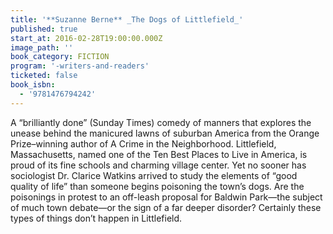 ```yaml
---
title: '**Suzanne Berne** _The Dogs of Littlefield_'
published: true
start_at: 2016-02-28T19:00:00.000Z
image_path: ''
book_category: FICTION
program: '-writers-and-readers'
ticketed: false
book_isbn:
  - '9781476794242'
---
```


A “brilliantly done” (Sunday Times) comedy of manners that explores the unease behind the manicured lawns of suburban America from the Orange Prize–winning author of A Crime in the Neighborhood. Littlefield, Massachusetts, named one of the Ten Best Places to Live in America, is proud of its fine schools and charming village center. Yet no sooner has sociologist Dr. Clarice Watkins arrived to study the elements of “good quality of life” than someone begins poisoning the town’s dogs. Are the poisonings in protest to an off-leash proposal for Baldwin Park—the subject of much town debate—or the sign of a far deeper disorder? Certainly these types of things don’t happen in Littlefield.
